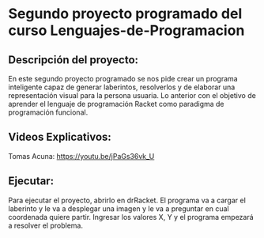# Segundo proyecto programado del curso Lenguajes-de-Programacion

## Descripción del proyecto: 
En este segundo proyecto programado se nos pide crear un programa inteligente capaz de generar laberintos, resolverlos y de elaborar una representación visual para la persona usuaria. Lo anterior con el objetivo de aprender el lenguaje de programación Racket como paradigma de programación funcional.


## Videos Explicativos: 
Tomas Acuna:
https://youtu.be/jPaGs36vk_U

## Ejecutar:
Para ejecutar el proyecto, abrirlo en drRacket. El programa va a cargar el laberinto y le va a desplegar una imagen y le va a preguntar en cual coordenada quiere partir.
Ingresar los valores X, Y y el programa empezará a resolver el problema.

